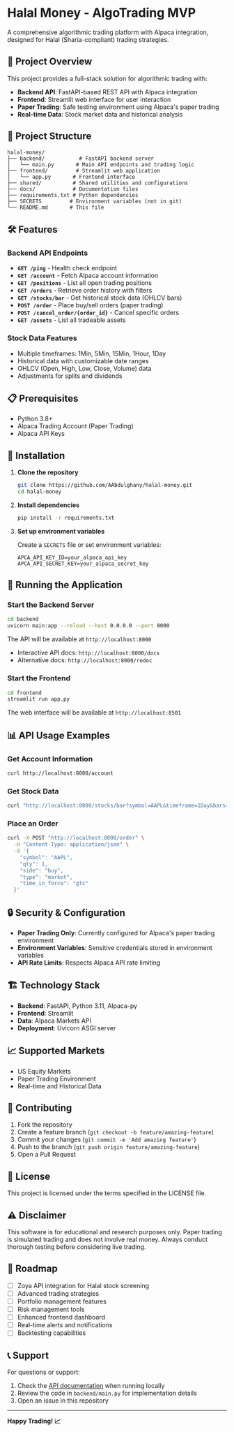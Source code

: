 # Halal Money - AlgoTrading MVP

A comprehensive algorithmic trading platform with Alpaca integration, designed for Halal (Sharia-compliant) trading strategies.

## 🚀 Project Overview

This project provides a full-stack solution for algorithmic trading with:
- **Backend API**: FastAPI-based REST API with Alpaca integration
- **Frontend**: Streamlit web interface for user interaction
- **Paper Trading**: Safe testing environment using Alpaca's paper trading
- **Real-time Data**: Stock market data and historical analysis

## 📁 Project Structure

```
halal-money/
├── backend/           # FastAPI backend server
│   └── main.py       # Main API endpoints and trading logic
├── frontend/         # Streamlit web application
│   └── app.py       # Frontend interface
├── shared/          # Shared utilities and configurations
├── docs/            # Documentation files
├── requirements.txt # Python dependencies
├── SECRETS         # Environment variables (not in git)
└── README.md       # This file
```

## 🛠️ Features

### Backend API Endpoints

- **`GET /ping`** - Health check endpoint
- **`GET /account`** - Fetch Alpaca account information
- **`GET /positions`** - List all open trading positions
- **`GET /orders`** - Retrieve order history with filters
- **`GET /stocks/bar`** - Get historical stock data (OHLCV bars)
- **`POST /order`** - Place buy/sell orders (paper trading)
- **`POST /cancel_order/{order_id}`** - Cancel specific orders
- **`GET /assets`** - List all tradeable assets

### Stock Data Features

- Multiple timeframes: 1Min, 5Min, 15Min, 1Hour, 1Day
- Historical data with customizable date ranges
- OHLCV (Open, High, Low, Close, Volume) data
- Adjustments for splits and dividends

## 📋 Prerequisites

- Python 3.8+
- Alpaca Trading Account (Paper Trading)
- Alpaca API Keys

## 🔧 Installation

1. **Clone the repository**
   ```bash
   git clone https://github.com/AAbdulghany/halal-money.git
   cd halal-money
   ```

2. **Install dependencies**
   ```bash
   pip install -r requirements.txt
   ```

3. **Set up environment variables**
   
   Create a `SECRETS` file or set environment variables:
   ```
   APCA_API_KEY_ID=your_alpaca_api_key
   APCA_API_SECRET_KEY=your_alpaca_secret_key
   ```

## 🚀 Running the Application

### Start the Backend Server

```bash
cd backend
uvicorn main:app --reload --host 0.0.0.0 --port 8000
```

The API will be available at `http://localhost:8000`
- Interactive API docs: `http://localhost:8000/docs`
- Alternative docs: `http://localhost:8000/redoc`

### Start the Frontend

```bash
cd frontend
streamlit run app.py
```

The web interface will be available at `http://localhost:8501`

## 📊 API Usage Examples

### Get Account Information
```bash
curl http://localhost:8000/account
```

### Get Stock Data
```bash
curl "http://localhost:8000/stocks/bar?symbol=AAPL&timeframe=1Day&bars=10"
```

### Place an Order
```bash
curl -X POST "http://localhost:8000/order" \
  -H "Content-Type: application/json" \
  -d '{
    "symbol": "AAPL",
    "qty": 1,
    "side": "buy",
    "type": "market",
    "time_in_force": "gtc"
  }'
```

## 🔒 Security & Configuration

- **Paper Trading Only**: Currently configured for Alpaca's paper trading environment
- **Environment Variables**: Sensitive credentials stored in environment variables
- **API Rate Limits**: Respects Alpaca API rate limiting

## 🏗️ Technology Stack

- **Backend**: FastAPI, Python 3.11, Alpaca-py
- **Frontend**: Streamlit
- **Data**: Alpaca Markets API
- **Deployment**: Uvicorn ASGI server

## 📈 Supported Markets

- US Equity Markets
- Paper Trading Environment
- Real-time and Historical Data

## 🤝 Contributing

1. Fork the repository
2. Create a feature branch (`git checkout -b feature/amazing-feature`)
3. Commit your changes (`git commit -m 'Add amazing feature'`)
4. Push to the branch (`git push origin feature/amazing-feature`)
5. Open a Pull Request

## 📄 License

This project is licensed under the terms specified in the LICENSE file.

## ⚠️ Disclaimer

This software is for educational and research purposes only. Paper trading is simulated trading and does not involve real money. Always conduct thorough testing before considering live trading.

## 🔮 Roadmap

- [ ] Zoya API integration for Halal stock screening
- [ ] Advanced trading strategies
- [ ] Portfolio management features
- [ ] Risk management tools
- [ ] Enhanced frontend dashboard
- [ ] Real-time alerts and notifications
- [ ] Backtesting capabilities

## 📞 Support

For questions or support:
1. Check the [API documentation](http://localhost:8000/docs) when running locally
2. Review the code in `backend/main.py` for implementation details
3. Open an issue in this repository

---

**Happy Trading! 📈**